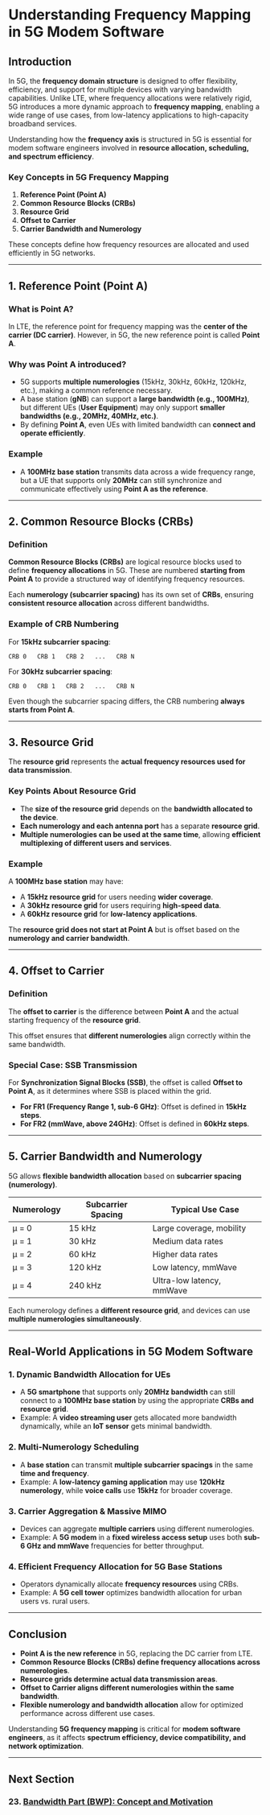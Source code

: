 # **Understanding Frequency Mapping in 5G Modem Software**

## **Introduction**
In 5G, the **frequency domain structure** is designed to offer flexibility, efficiency, and support for multiple devices with varying bandwidth capabilities. Unlike LTE, where frequency allocations were relatively rigid, 5G introduces a more dynamic approach to **frequency mapping**, enabling a wide range of use cases, from low-latency applications to high-capacity broadband services.

Understanding how the **frequency axis** is structured in 5G is essential for modem software engineers involved in **resource allocation, scheduling, and spectrum efficiency**.

### **Key Concepts in 5G Frequency Mapping**
1. **Reference Point (Point A)**
2. **Common Resource Blocks (CRBs)**
3. **Resource Grid**
4. **Offset to Carrier**
5. **Carrier Bandwidth and Numerology**

These concepts define how frequency resources are allocated and used efficiently in 5G networks.

---

## **1. Reference Point (Point A)**
### **What is Point A?**
In LTE, the reference point for frequency mapping was the **center of the carrier (DC carrier)**. However, in 5G, the new reference point is called **Point A**.

### **Why was Point A introduced?**
- 5G supports **multiple numerologies** (15kHz, 30kHz, 60kHz, 120kHz, etc.), making a common reference necessary.
- A base station (**gNB**) can support a **large bandwidth (e.g., 100MHz)**, but different UEs (**User Equipment**) may only support **smaller bandwidths (e.g., 20MHz, 40MHz, etc.)**.
- By defining **Point A**, even UEs with limited bandwidth can **connect and operate efficiently**.

### **Example**
- A **100MHz base station** transmits data across a wide frequency range, but a UE that supports only **20MHz** can still synchronize and communicate effectively using **Point A as the reference**.

---

## **2. Common Resource Blocks (CRBs)**
### **Definition**
**Common Resource Blocks (CRBs)** are logical resource blocks used to define **frequency allocations** in 5G. These are numbered **starting from Point A** to provide a structured way of identifying frequency resources.

Each **numerology (subcarrier spacing)** has its own set of **CRBs**, ensuring **consistent resource allocation** across different bandwidths.

### **Example of CRB Numbering**
For **15kHz subcarrier spacing**:
```
CRB 0   CRB 1   CRB 2   ...   CRB N
```
For **30kHz subcarrier spacing**:
```
CRB 0   CRB 1   CRB 2   ...   CRB N
```
Even though the subcarrier spacing differs, the CRB numbering **always starts from Point A**.

---

## **3. Resource Grid**
The **resource grid** represents the **actual frequency resources used for data transmission**.

### **Key Points About Resource Grid**
- The **size of the resource grid** depends on the **bandwidth allocated to the device**.
- **Each numerology and each antenna port** has a separate **resource grid**.
- **Multiple numerologies can be used at the same time**, allowing **efficient multiplexing of different users and services**.

### **Example**
A **100MHz base station** may have:
- A **15kHz resource grid** for users needing **wider coverage**.
- A **30kHz resource grid** for users requiring **high-speed data**.
- A **60kHz resource grid** for **low-latency applications**.

The **resource grid does not start at Point A** but is offset based on the **numerology and carrier bandwidth**.

---

## **4. Offset to Carrier**
### **Definition**
The **offset to carrier** is the difference between **Point A** and the actual starting frequency of the **resource grid**.

This offset ensures that **different numerologies** align correctly within the same bandwidth.

### **Special Case: SSB Transmission**
For **Synchronization Signal Blocks (SSB)**, the offset is called **Offset to Point A**, as it determines where SSB is placed within the grid.

- **For FR1 (Frequency Range 1, sub-6 GHz)**: Offset is defined in **15kHz steps**.
- **For FR2 (mmWave, above 24GHz)**: Offset is defined in **60kHz steps**.

---

## **5. Carrier Bandwidth and Numerology**
5G allows **flexible bandwidth allocation** based on **subcarrier spacing (numerology)**.

| Numerology | Subcarrier Spacing | Typical Use Case |
|------------|-------------------|------------------|
| µ = 0      | 15 kHz            | Large coverage, mobility |
| µ = 1      | 30 kHz            | Medium data rates |
| µ = 2      | 60 kHz            | Higher data rates |
| µ = 3      | 120 kHz           | Low latency, mmWave |
| µ = 4      | 240 kHz           | Ultra-low latency, mmWave |

Each numerology defines a **different resource grid**, and devices can use **multiple numerologies simultaneously**.

---

## **Real-World Applications in 5G Modem Software**
### **1. Dynamic Bandwidth Allocation for UEs**
- A **5G smartphone** that supports only **20MHz bandwidth** can still connect to a **100MHz base station** by using the appropriate **CRBs and resource grid**.
- Example: A **video streaming user** gets allocated more bandwidth dynamically, while an **IoT sensor** gets minimal bandwidth.

### **2. Multi-Numerology Scheduling**
- A **base station** can transmit **multiple subcarrier spacings** in the same **time and frequency**.
- Example: A **low-latency gaming application** may use **120kHz numerology**, while **voice calls** use **15kHz** for broader coverage.

### **3. Carrier Aggregation & Massive MIMO**
- Devices can aggregate **multiple carriers** using different numerologies.
- Example: A **5G modem** in a **fixed wireless access setup** uses both **sub-6 GHz and mmWave** frequencies for better throughput.

### **4. Efficient Frequency Allocation for 5G Base Stations**
- Operators dynamically allocate **frequency resources** using CRBs.
- Example: A **5G cell tower** optimizes bandwidth allocation for urban users vs. rural users.

---

## **Conclusion**
- **Point A is the new reference** in 5G, replacing the DC carrier from LTE.
- **Common Resource Blocks (CRBs) define frequency allocations across numerologies**.
- **Resource grids determine actual data transmission areas**.
- **Offset to Carrier aligns different numerologies within the same bandwidth**.
- **Flexible numerology and bandwidth allocation** allow for optimized performance across different use cases.

Understanding **5G frequency mapping** is critical for **modem software engineers**, as it affects **spectrum efficiency, device compatibility, and network optimization**.


---
## Next Section
### 23. [Bandwidth Part (BWP): Concept and Motivation](Bandwidth_Part_BWP_Concept_Motivation.md)
    
